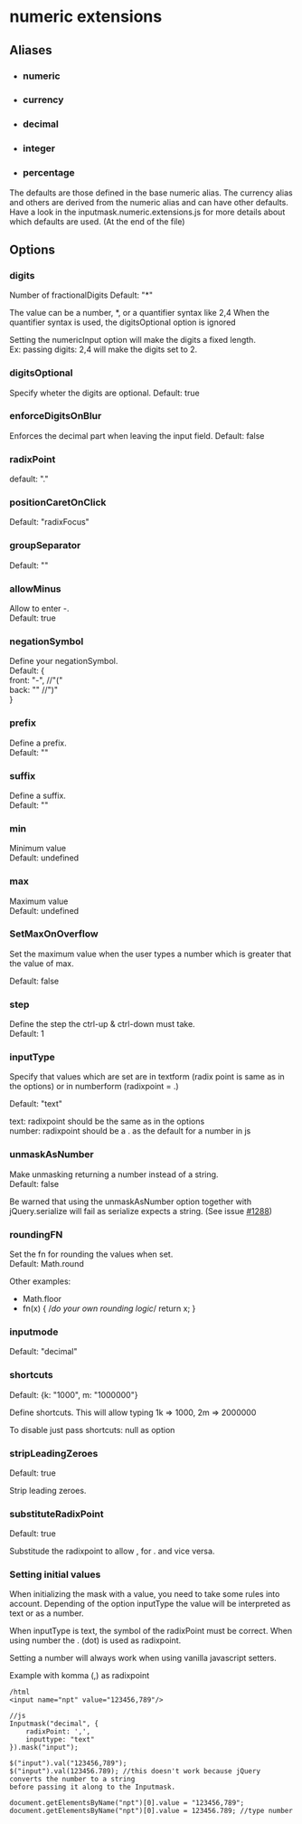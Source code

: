 # numeric extensions

## Aliases

- ### numeric

- ### currency

- ### decimal

- ### integer

- ### percentage

The defaults are those defined in the base numeric alias.
The currency alias and others are derived from the numeric alias and can have other defaults.
Have a look in the inputmask.numeric.extensions.js for more details about which defaults are used. (At the end of the file)

## Options

### digits

Number of fractionalDigits
Default: "\*"

The value can be a number, \*, or a quantifier syntax like 2,4
When the quantifier syntax is used, the digitsOptional option is ignored

Setting the numericInput option will make the digits a fixed length.  
Ex: passing digits: 2,4 will make the digits set to 2.

### digitsOptional

Specify wheter the digits are optional.
Default: true

### enforceDigitsOnBlur

Enforces the decimal part when leaving the input field.
Default: false

### radixPoint

default: "."

### positionCaretOnClick

Default: "radixFocus"

### groupSeparator

Default: ""

### allowMinus

Allow to enter -.  
Default: true

### negationSymbol

Define your negationSymbol.  
Default: {  
 front: "-", //"("  
 back: "" //")"  
}

### prefix

Define a prefix.  
Default: ""

### suffix

Define a suffix.  
Default: ""

### min

Minimum value  
Default: undefined

### max

Maximum value  
Default: undefined

### SetMaxOnOverflow

Set the maximum value when the user types a number which is greater that the value of max.

Default: false

### step

Define the step the ctrl-up & ctrl-down must take.  
Default: 1

### inputType

Specify that values which are set are in textform (radix point is same as in the options) or in numberform (radixpoint = .)

Default: "text"

text: radixpoint should be the same as in the options  
number: radixpoint should be a . as the default for a number in js

### unmaskAsNumber

Make unmasking returning a number instead of a string.  
Default: false

Be warned that using the unmaskAsNumber option together with jQuery.serialize will fail as serialize expects a string. (See issue [#1288])

[#1288]: https://github.com/RobinHerbots/jquery.inputmask/issues/1288

### roundingFN

Set the fn for rounding the values when set.  
Default: Math.round

Other examples:

- Math.floor
- fn(x) { /_do your own rounding logic_/ return x; }

### inputmode

Default: "decimal"

### shortcuts

Default: {k: "1000", m: "1000000"}

Define shortcuts.
This will allow typing 1k => 1000, 2m => 2000000

To disable just pass shortcuts: null as option

### stripLeadingZeroes

Default: true

Strip leading zeroes.

### substituteRadixPoint

Default: true

Substitude the radixpoint to allow , for . and vice versa.

### Setting initial values

When initializing the mask with a value, you need to take some rules into account.
Depending of the option inputType the value will be interpreted as text or as a number.

When inputType is text, the symbol of the radixPoint must be correct. When using number the . (dot) is used as radixpoint.

Setting a number will always work when using vanilla javascript setters.

Example with komma (,) as radixpoint

```
/html
<input name="npt" value="123456,789"/>

//js
Inputmask("decimal", {
    radixPoint: ',',
    inputtype: "text"
}).mask("input");

$("input").val("123456,789");
$("input").val(123456.789); //this doesn't work because jQuery converts the number to a string
before passing it along to the Inputmask.

document.getElementsByName("npt")[0].value = "123456,789";
document.getElementsByName("npt")[0].value = 123456.789; //type number

```
